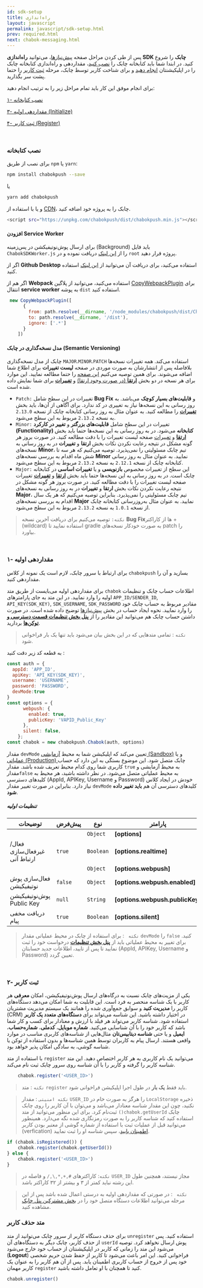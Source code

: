 ```yaml
---
id: sdk-setup
title: راه‌اندازی
layout: javascript
permalink: javascript/sdk-setup.html
prev: required.html
next: chabok-messaging.html
---
```


پس از طی کردن مراحل صفحه [پیش‌نیازها](/javascript/required.html)، می‌توانید **راه‌اندازی SDK چابک** را شروع کنید. در ابتدا شما باید کتابخانه چابک را [نصب کنید](/android/sdk-setup.html#۱--نصب-کتابخانه)، مقداردهی و راه‌اندازی کتابخانه چابک را در اپلیکیشنتان [انجام دهید](/javascript/sdk-setup.html#۳--مقداردهی-اولیه-initialize) و برای شناخت کاربر توسط چابک، مرحله [ثبت کاربر](/javascript/sdk-setup.html#۴--ثبت-کاربر-register) را حتما پشت سر بگذارید.

برای انجام موفق این کار باید تمام مراحل زیر را به ترتیب انجام دهید:

[ ۱- نصب کتابخانه](/javascript/sdk-setup.html#۱--نصب-کتابخانه)

[۳- مقداردهی اولیه (Initialize)](/javascript/sdk-setup.html#۳--مقداردهی-اولیه-initialize)

[ ۴- ثبت کاربر (Register)](/javascript/sdk-setup.html#۴--ثبت-کاربر-register)

<Br>

### نصب کتابخانه

برای نصب از طریق `npm` یا `yarn`:

```bash
npm install chabokpush --save
```
یا

```bash
yarn add chabokpush
```
و یا با استفاده از [CDN](https://unpkg.com/chabokpush/dist/chabokpush.min.js)، چابک را به پروژه خود اضافه کنید.

```bash
<script src="https://unpkg.com/chabokpush/dist/chabokpush.min.js"></script>
```

#### افزودن Service Worker

 برای ارسال پوش‌نوتیفیکشن در پس‌زمینه (‌Background) باید فایل `ChabokSDKWorker.js` را از [این لینک](https://raw.githubusercontent.com/chabokpush/chabok-client-js/master/dist/ChabokSDKWorker.js) دریافت نموده و در `root` پروژه قرار دهید.
 
 اگر از **Github Desktop** استفاده می‌کنید، برای دریافت آن می‌توانید از [این لینک](x-github-client://openRepo/https://github.com/chabokpush/chabok-client-js?branch=master&filepath=dist%2FChabokSDKWorker.js) استفاده کنید.

اگر هم از **Webpack** استفاده می‌کنید، می‌توانید از پلاگین [CopyWebpackPlugin](https://github.com/webpack-contrib/copy-webpack-plugin)‍ برای انتقال **service worker** به پوشه `dist` استفاده کنید.

```javascript
 new CopyWebpackPlugin([
      {
        from: path.resolve(__dirname, '/node_modules/chabokpush/dist/ChabokSDKWorker.js'),
        to: path.resolve(__dirname, '/dist'),
        ignore: ['.*']
      }
    ])
```

#### مدل نسخه‌گذاری در چابک (Semantic Versioning)

چابک از مدل نسخه‌گذاری `MAJOR`.`MINOR`.`PATCH` استفاده می‌کند. همه تغییرات نسخه‌ها بلافاصله پس از انتشارشان به صورت موردی در صفحه **لیست  تغییرات** برای اطلاع شما اضافه می‌شوند. برای همین توصیه می‌کنیم [این صفحه](/android/release-note.html) را حتما مطالعه نمایید. این موارد برای هر نسخه در دو بخش [**ارتقا** (در صورت وجود ارتقا)](/android/release-note.html#ارتقا) و [**تغییرات**](/android/release-note.html#تغییرات) برای شما نمایش داده شده‌ است.

- `Patch:` تغییرات در این سطح شامل **Bug Fix** و **قابلیت‌های بسیار کوچک** می‌باشد. به روز رسانی به این نسخه‌ها نیاز به تغییری در کد ندارد. برای آگاهی از آن‌ها، باید بخش [**تغییرات**](/android/release-note.html#تغییرات) را مطالعه کنید. به عنوان مثال به‌ روز رسانی کتابخانه چابک از نسخه `2.13.0` به نسخه `2.13.2` مربوط به این سطح می‌شود.
- `Minor:` تغییرات در این سطح شامل **قابلیت‌های بزرگتر** و **تغییر در کارکرد (Functionality) کتابخانه** می‌شود. در به روز رسانی به این نسخه‌ها حتما باید بخش [**ارتقا**](/android/release-note.html#ارتقا) و [تغییرات](/android/release-note.html#تغییرات) صفحه لیست تغییرات را با دقت مطالعه کنید. در صورت بروز هر گونه مشکل در نتیجه رعایت نکردن نکات بخش **ارتقا** و **تغییرات** در به روز رسانی به نسخه‌های **Minor**، تیم چابک مسئولیتی را نمی‌پذیرد. توصیه می‌کنیم که هر سه تا شش ماه اقدام به بررسی نسخه‌های **Minor** نمایید. به عنوان مثال به‌ روز رسانی کتابخانه چابک از نسخه `2.12.1` به نسخه `2.13.2` مربوط به این سطح می‌شود.
- `Major:` این سطح از تغییرات مخصوص **بازنویسی** و یا **تغییرات اساسی** در کتابخانه چابک است. در به روز رسانی به این نسخه‌ها حتما باید بخش [**ارتقا**](/android/release-note.html#ارتقا) و [**تغییرات**](/android/release-note.html#تغییرات) تغییرات صفحه لیست تغییرات را با دقت مطالعه کنید. در صورت بروز هر گونه مشکل در نتیجه رعایت نکردن نکات بخش **ارتقا** و **تغییرات** در به روز رسانی به نسخه‌های **Major**، تیم چابک مسئولیتی را نمی‌پذیرد. بنابراین توصیه می‌کنیم که هر یک سال اقدام به بررسی نسخه‌های **Major** نمایید. به عنوان مثال به‌روزرسانی کتابخانه چابک از نسخه `1.0.1` به نسخه `2.13.2` مربوط به این سطح می‌شود.

> `نکته:` توصیه می‌کنیم برای دریافت آخرین نسخه **Bug Fix**ها از کاراکتر + (wildcard) استفاده نمایید تا gradle به صورت خودکار نسخه‌های patch را بیاورد. 


<Br>

### ۱- مقدار‌دهی اولیه

برای ارتباط با سرور چابک، لازم است یک نمونه از کلاس  `chabokpush` بسازید و آن را مقدار‌دهی کنید.


برای مقدار‌دهی اولیه می‌بایست از طریق متد `chabok` اطلاعات حساب چابک و تنظیمات اولیه را وارد نمایید. در این متد به جای پارامتر‌های `APP_ID/SENDER_ID`, `API_KEY(SDK_KEY)`, `SDK_USERNAME`, `SDK_PASSWORD` مقادیر مربوط به حساب چابک خود را وارد نمایید. نحوه ایجاد حساب در بخش [پیش‌نیازها](/android/required.html) توضیح داده شده است. در صورت داشتن حساب چابک هم می‌توانید این مقادیر را از [**پنل بخش تنظیمات قسمت دسترسی‌ و توکن‌ها**](/panel/settings.html#دسترسیها-و-توکنها) بردارید.


> `نکته` :‌ تمامی متدهایی که در این بخش بیان می‌شود باید تنها یک بار فراخوانی شود.  

 به قطعه کد زیر دقت کنید :

```javascript
const auth = {
  appId: 'APP_ID',
  apiKey: 'API_KEY(SDK_KEY)',
  username: 'USERNAME',
  password: 'PASSWORD',
  devMode:true
}
const options = {
      webpush: {
        enabled: true,
        publicKey: 'VAPID_Public_Key'
      },
      silent: false,
    };
const chabok = new chabokpush.Chabok(auth, options)
```

مقدار `devMode` تعیین می‌کند که اپلیکیشن شما به محیط [آزمایشی (Sandbox)](https://sandbox.push.adpdigital.com) و یا [عملیاتی (Production) ](https://panel.push.adpdigital.com) چابک متصل شود. این موضوع بستگی به این دارد که حساب کاربری شما روی کدام محیط تعریف شده باشد.
مقدار `true` به محیط آزمایشی و  مقدار`false` به محیط عملیاتی متصل می‌شود. در نظر داشته باشید، هر محیط به کلیدهای دسترسی (AppId, APIKey, Username و Password) خودش در ایجاد کلاس نیاز دارد. بنابراین در صورت تغییر مقدار `devMode` کلید‌های دسترسی آن هم **باید تغییر داده شود**.

##### تنظیمات اولیه

| توضیحات | پیش‌فرض | نوع | پارامتر |
| --- | --- | --- | --- |
|  |  | `Object` | **[options]** |
| فعال/غیرفعال‌سازی ارتباط آنی | <code>true</code> | <code>Boolean</code> | **[options.realtime]** |
|  |  | <code>Object</code> | **[options.webpush]** |
| فعال‌سازی پوش ‌نوتیفیکیشن | <code>false</code> | <code>Object</code> | **[options.webpush.enabled]** |
| پوش‌نوتیفیکیشن Public Key | <code>null</code> | <code>String</code> | **[options.webpush.publicKey]** |
| دریافت مخفی پیام | <code>true</code> | <code>Boolean</code> | **[options.silent]** |


> `نکته ` : برای استفاده از چابک در محیط عملیاتی مقدار `devMode` را `false` کنید. برای تغییر به محیط عملیاتی باید از [**پنل بخش تنظیمات**](https://doc.chabokpush.com/panel/settings.html#%D8%AF%D8%B1%D8%AE%D9%88%D8%A7%D8%B3%D8%AA-%D8%AD%D8%B3%D8%A7%D8%A8-%D8%B9%D9%85%D9%84%DB%8C%D8%A7%D8%AA%DB%8C) درخواست خود را ثبت نمایید تا پس از تایید، اطلاعات جدید حسابتان (AppId, APIKey, Username و Password) تعیین گردد. 

<Br>

### ۲- ثبت کاربر

یکی از مزیت‌های چابک نسبت به درگاه‌های ارسال پوش‌نوتیفیکیشن، امکان **معرفی** هر کاربر با یک شناسه منحصر به فرد است. این قابلیت به شما امکان می‌دهد دستگاه‌های کاربر را **مدیریت کنید** و سوابق جمع‌آوری شده را همانند یک سیستم مدیریت مشتریان (CRM) در اختیار داشته باشید. این شناسه می‌تواند برای **دستگاه‌های متعدد یک کاربر** استفاده شود. شناسه کاربر می‌تواند هر فیلد با ارزش و معنا‌دار برای کسب و کار شما باشد که کاربر خود را با آن شناسایی می‌کنید. **شماره موبایل**، **کدملی**، **شماره‌حساب**، **ایمیل** و یا حتی **شناسه دیتابیس‌تان** مثال‌هایی از شناسه‌های کاربری مناسب در موارد واقعی هستند. ارسال پیام‌ به کاربران توسط همین شناسه‌ها و بدون استفاده از توکن یا شناسه گوشی، به سادگی امکان پذیر خواهد بود.


با استفاده از متد `register` می‌توانید یک نام کاربری به هر کاربر اختصاص دهید. این متد شناسه کاربر را گرفته و کاربر را با آن شناسه روی سرور چابک ثبت نام می‌کند.

```javascript
    chabok.register('<USER_ID>')
```

> `نکته` : متد `register` باید فقط **یک بار** در طول اجرا اپلیکیشن فراخوانی شود.

>   `نکته امنیتی` : مقدار `USER_ID` را هرگز به صورت خام در `LocalStorage` ذخیره نکنید، چون این مقدار شناسه معنادار می‌باشد و می‌توان با آن  کاربر را روی چابک ثبت‌نام کرد. برای این منظور می‌توانید از متد `()chabok.getUserId` چابک استفاده کنید که شناسه کاربر را به صورت رمزنگاری شده نگه‌ می‌دارد. همینطور می‌توانید قبل از عملیات ثبت با استفاده از شماره گوشی از معتبر بودن کاربر (verfication) [اطمینان یابید](/android/verification.html)،  سپس شناسه او را ثبت نمایید.


```javascript
if (chabok.isRegistered()) {
    chabok.register(chabok.getUserId())
} else {
    chabok.register('<USER_ID>')
}
```

> `نکته`: کاراکترهای ‍`#,+,*,\,/` و فاصله در `USER_ID` مجاز نیستند، همچنین طول این رشته نباید کمتر از ۳ و بیشتر از ۳۲ کاراکتر باشد.

> `نکته ` : در صورتی که مقدار‌دهی اولیه به درستی اعمال شده باشد پس از این مرحله می‌توانید اطلاعات دستگاه متصل خود را در [بخش مشترکین پنل چابک](https://sandbox.push.adpdigital.com/front/users/subscribers/list) مشاهده کنید. 

### متد حذف کاربر

برای حذف دستگاه کاربر از سرور چابک می‌توانید از متد `unregister` استفاده کنید. پس از حذف کاربر، چابک دیگر به دستگاه‌های آن `userId` پوش ارسال نخواهد کرد. توصیه می‌شود این متد را زمانی که کاربر در اپلیکیشنتان از حساب خود خارج می‌شود (**Logout**) فراخوانی کنید. این امر باعث می‌شود تا کاربر از حفظ شدن حریم شخصی خود پس از خروج از حساب کاربری اطمینان یابد. پس از آن هم کاربر را به عنوان یک کاربر مهمان `register` کنید تا همچنان با او تعامل داشته باشید.

```javascript
chabok.unregister()
```
